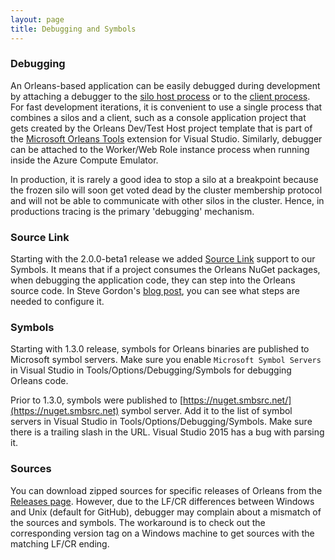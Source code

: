 ```yaml
---
layout: page
title: Debugging and Symbols
---
```


### Debugging

An Orleans-based application can be easily debugged during development by attaching a debugger to the [silo host process](Running-the-Application.md#configuring-and-starting-a-silo) or to the [client process](Running-the-Application.md#configuring-and-connecting-a-client).
For fast development iterations, it is convenient to use a single process that combines a silos and a client, such as a console application project that gets created by the Orleans Dev/Test Host project template that is part of the [Microsoft Orleans Tools](https://marketplace.visualstudio.com/items?itemName=sbykov.MicrosoftOrleansToolsforVisualStudio) extension for Visual Studio.
Similarly, debugger can be attached to the Worker/Web Role instance process when running inside the Azure Compute Emulator.

In production, it is rarely a good idea to stop a silo at a breakpoint because the frozen silo will soon get voted dead by the cluster membership protocol and will not be able to communicate with other silos in the cluster.
Hence, in productions tracing is the primary 'debugging' mechanism.

### Source Link
Starting with the 2.0.0-beta1 release we added [Source Link](https://github.com/ctaggart/SourceLink) support to our Symbols. It means that if a project consumes the Orleans NuGet packages, when debugging the application code, they can step into the Orleans source code. In Steve Gordon's [blog post](https://www.stevejgordon.co.uk/debugging-asp-net-core-2-source), you can see what steps are needed to configure it.

### Symbols
Starting with 1.3.0 release, symbols for Orleans binaries are published to Microsoft symbol servers.
Make sure you enable `Microsoft Symbol Servers` in Visual Studio in Tools/Options/Debugging/Symbols for debugging Orleans code.

Prior to 1.3.0, symbols were published to [https://nuget.smbsrc.net/](https://nuget.smbsrc.net) symbol server.
Add it to the list of symbol servers in Visual Studio in Tools/Options/Debugging/Symbols.
Make sure there is a trailing slash in the URL.
Visual Studio 2015 has a bug with parsing it.

### Sources

You can download zipped sources for specific releases of Orleans from the [Releases page](https://github.com/dotnet/orleans/releases).
However, due to the LF/CR differences between Windows and Unix (default for GitHub), debugger may complain about a mismatch of the sources and symbols.
The workaround is to check out the corresponding version tag on a Windows machine to get sources with the matching LF/CR ending.

